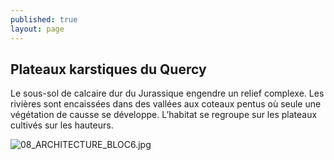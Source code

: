 ```yaml
---
published: true
layout: page
---
```

## Plateaux karstiques du Quercy

Le sous-sol de calcaire dur du Jurassique engendre un relief complexe. Les rivières sont encaissées dans des vallées aux coteaux pentus où seule une végétation de causse se développe. L’habitat se regroupe sur les plateaux cultivés sur les hauteurs.

![08_ARCHITECTURE_BLOC6.jpg]({{site.baseurl}}/data/images/8/architecture/08_ARCHITECTURE_BLOC6.jpg)
